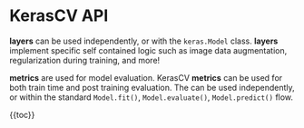 # KerasCV API

**layers** can be used independently, or with the `keras.Model` class.  **layers**
implement specific self contained logic such as image data augmentation, regularization
during training, and more!

**metrics** are used for model evaluation.  KerasCV **metrics** can be used for both
train time and post training evaluation.  The can be used independently, or within the
standard `Model.fit()`, `Model.evaluate()`, `Model.predict()` flow.

{{toc}}
